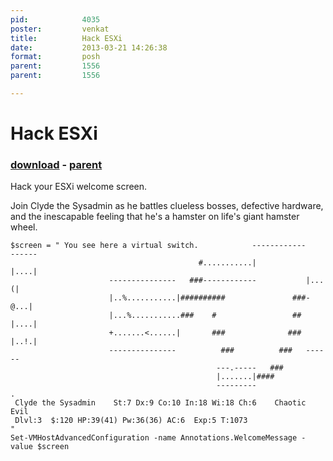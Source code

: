 ```yaml
---
pid:            4035
poster:         venkat
title:          Hack ESXi
date:           2013-03-21 14:26:38
format:         posh
parent:         1556
parent:         1556

---
```


# Hack ESXi

### [download](4035.ps1) - [parent](1556.md)

Hack your ESXi welcome screen.

Join Clyde the Sysadmin as he battles clueless bosses, defective hardware, and the inescapable feeling that he's a hamster on life's giant hamster wheel.

```posh
$screen = " You see here a virtual switch.            ------------           ------
                                          #...........|           |....|
                      ---------------   ###------------           |...(|
                      |..%...........|##########               ###-@...|
                      |...%...........###    #                 ## |....|
                      +.......<......|       ###              ### |..!.|
                      ---------------          ###          ###   ------
                                              ---.-----   ###
                                              |.......|####
                                              ---------
.
 Clyde the Sysadmin    St:7 Dx:9 Co:10 In:18 Wi:18 Ch:6    Chaotic Evil
 Dlvl:3  $:120 HP:39(41) Pw:36(36) AC:6  Exp:5 T:1073
"
Set-VMHostAdvancedConfiguration -name Annotations.WelcomeMessage -value $screen
```
